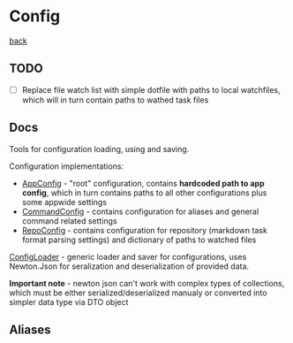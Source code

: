 # Config
[back](../Planum.md)

## TODO
- [ ] Replace file watch list with simple dotfile with paths to local watchfiles, which will in turn contain paths to wathed task files

## Docs

Tools for configuration loading, using and saving.

Configuration implementations:
- [AppConfig](./AppConfig.cs) - "root" configuration, contains **hardcoded path to app config**, which in turn contains paths to all other configurations plus some appwide settings
- [CommandConfig](./CommandConfig.cs) - contains configuration for aliases and general command related settings
- [RepoConfig](./RepoConfig.cs) - contains configuration for repository (markdown task format parsing settings) and dictionary of paths to watched files

[ConfigLoader](./ConfigLoader.cs) - generic loader and saver for configurations, uses Newton.Json for seralization and deserialization of provided data. 

**Important note** - newton json can't work with complex types of collections, which must be either serialized/deserialized manualy or converted into simpler data type via DTO object

## Aliases
